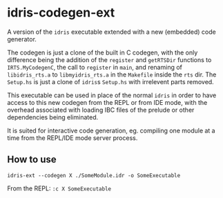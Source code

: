 # idris-codegen-ext

A version of the `idris` executable extended with a new (embedded) code generator.

The codegen is just a clone of the built in C codegen, with the only difference
being the addition of the `register` and `getRTSDir` functions to `IRTS.MyCodegenC`,
the call to `register` in `main`, and renaming of `libidris_rts.a` to
`libmyidris_rts.a` in the `Makefile` inside the `rts` dir.
The `Setup.hs` is just a clone of `idris`s `Setup.hs` with irrelevent parts removed.

This executable can be used in place of the normal `idris` in order to have
access to this new codegen from the REPL or from IDE mode, with the overhead
associated with loading IBC files of the prelude or other dependencies
being eliminated.

It is suited for interactive code generation, eg. compiling one module at a time
from the REPL/IDE mode server process.

## How to use

`idris-ext --codegen X ./SomeModule.idr -o SomeExecutable`

From the REPL: `:c X SomeExecutable`

